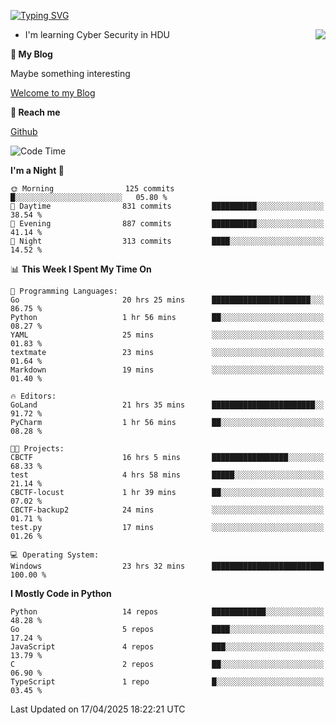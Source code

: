 [![Typing SVG](https://readme-typing-svg.herokuapp.com?font=Fira+Code&pause=1000&random=false&width=450&height=60&lines=Hello+%F0%9F%91%8B%F0%9F%8F%BB;I'm+JBNRZ)](https://git.io/typing-svg)

<a href="#">
  <img align="right" src="https://github-readme-stats.vercel.app/api?username=JBNRZ&show_icons=true&bg_color=15,f2f7fd,E0EAFC" />
</a>

- I'm learning Cyber Security in HDU

 **🌱 My Blog**

Maybe something interesting

[Welcome to my Blog](https://jbnrz.com.cn/)

 **💬 Reach me** 

[Github](https://github.com/JBNRZ)


<!--START_SECTION:waka-->
![Code Time](http://img.shields.io/badge/Code%20Time-1%2C149%20hrs%2045%20mins-blue)

**I'm a Night 🦉** 

```text
🌞 Morning                125 commits         █░░░░░░░░░░░░░░░░░░░░░░░░   05.80 % 
🌆 Daytime                831 commits         ██████████░░░░░░░░░░░░░░░   38.54 % 
🌃 Evening                887 commits         ██████████░░░░░░░░░░░░░░░   41.14 % 
🌙 Night                  313 commits         ████░░░░░░░░░░░░░░░░░░░░░   14.52 % 
```


📊 **This Week I Spent My Time On** 

```text
💬 Programming Languages: 
Go                       20 hrs 25 mins      ██████████████████████░░░   86.75 % 
Python                   1 hr 56 mins        ██░░░░░░░░░░░░░░░░░░░░░░░   08.27 % 
YAML                     25 mins             ░░░░░░░░░░░░░░░░░░░░░░░░░   01.83 % 
textmate                 23 mins             ░░░░░░░░░░░░░░░░░░░░░░░░░   01.64 % 
Markdown                 19 mins             ░░░░░░░░░░░░░░░░░░░░░░░░░   01.40 % 

🔥 Editors: 
GoLand                   21 hrs 35 mins      ███████████████████████░░   91.72 % 
PyCharm                  1 hr 56 mins        ██░░░░░░░░░░░░░░░░░░░░░░░   08.28 % 

🐱‍💻 Projects: 
CBCTF                    16 hrs 5 mins       █████████████████░░░░░░░░   68.33 % 
test                     4 hrs 58 mins       █████░░░░░░░░░░░░░░░░░░░░   21.14 % 
CBCTF-locust             1 hr 39 mins        ██░░░░░░░░░░░░░░░░░░░░░░░   07.02 % 
CBCTF-backup2            24 mins             ░░░░░░░░░░░░░░░░░░░░░░░░░   01.71 % 
test.py                  17 mins             ░░░░░░░░░░░░░░░░░░░░░░░░░   01.26 % 

💻 Operating System: 
Windows                  23 hrs 32 mins      █████████████████████████   100.00 % 
```

**I Mostly Code in Python** 

```text
Python                   14 repos            ████████████░░░░░░░░░░░░░   48.28 % 
Go                       5 repos             ████░░░░░░░░░░░░░░░░░░░░░   17.24 % 
JavaScript               4 repos             ███░░░░░░░░░░░░░░░░░░░░░░   13.79 % 
C                        2 repos             ██░░░░░░░░░░░░░░░░░░░░░░░   06.90 % 
TypeScript               1 repo              █░░░░░░░░░░░░░░░░░░░░░░░░   03.45 % 
```




 Last Updated on 17/04/2025 18:22:21 UTC
<!--END_SECTION:waka-->
